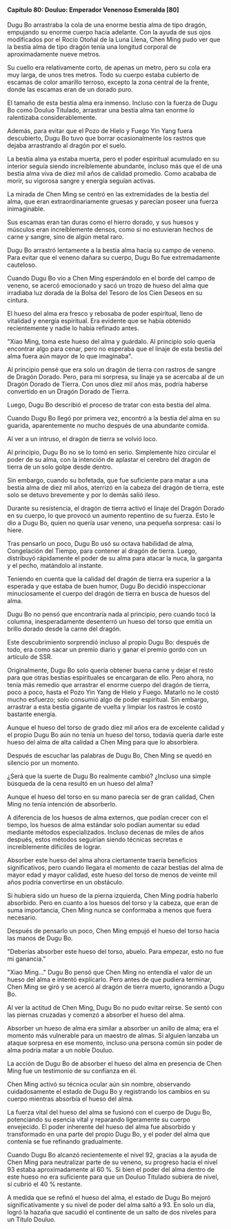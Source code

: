 
#### Capítulo 80: Douluo: Emperador Venenoso Esmeralda [80]

Dugu Bo arrastraba la cola de una enorme bestia alma de tipo dragón, empujando su enorme cuerpo hacia adelante. Con la ayuda de sus ojos modificados por el Rocío Otoñal de la Luna Llena, Chen Ming pudo ver que la bestia alma de tipo dragón tenía una longitud corporal de aproximadamente nueve metros.

Su cuello era relativamente corto, de apenas un metro, pero su cola era muy larga, de unos tres metros. Todo su cuerpo estaba cubierto de escamas de color amarillo terroso, excepto la zona central de la frente, donde las escamas eran de un dorado puro.

El tamaño de esta bestia alma era inmenso. Incluso con la fuerza de Dugu Bo como Douluo Titulado, arrastrar una bestia alma tan enorme lo ralentizaba considerablemente.

Además, para evitar que el Pozo de Hielo y Fuego Yin Yang fuera descubierto, Dugu Bo tuvo que borrar ocasionalmente los rastros que dejaba arrastrando al dragón por el suelo.

La bestia alma ya estaba muerta, pero el poder espiritual acumulado en su interior seguía siendo increíblemente abundante, incluso más que el de una bestia alma viva de diez mil años de calidad promedio. Como acababa de morir, su vigorosa sangre y energía seguían activas.

La mirada de Chen Ming se centró en las extremidades de la bestia del alma, que eran extraordinariamente gruesas y parecían poseer una fuerza inimaginable.

Sus escamas eran tan duras como el hierro dorado, y sus huesos y músculos eran increíblemente densos, como si no estuvieran hechos de carne y sangre, sino de algún metal raro.

Dugu Bo arrastró lentamente a la bestia alma hacia su campo de veneno. Para evitar que el veneno dañara su cuerpo, Dugu Bo fue extremadamente cauteloso.

Cuando Dugu Bo vio a Chen Ming esperándolo en el borde del campo de veneno, se acercó emocionado y sacó un trozo de hueso del alma que irradiaba luz dorada de la Bolsa del Tesoro de los Cien Deseos en su cintura.

El hueso del alma era fresco y rebosaba de poder espiritual, lleno de vitalidad y energía espiritual. Era evidente que se había obtenido recientemente y nadie lo había refinado antes.

"Xiao Ming, toma este hueso del alma y guárdalo. Al principio solo quería encontrar algo para cenar, pero no esperaba que el linaje de esta bestia del alma fuera aún mayor de lo que imaginaba".

Al principio pensé que era solo un dragón de tierra con rastros de sangre de Dragón Dorado. Pero, para mi sorpresa, su linaje ya se acercaba al de un Dragón Dorado de Tierra. Con unos diez mil años más, podría haberse convertido en un Dragón Dorado de Tierra.

Luego, Dugu Bo describió el proceso de tratar con esta bestia del alma.

Cuando Dugu Bo llegó por primera vez, encontró a la bestia del alma en su guarida, aparentemente no mucho después de una abundante comida.

Al ver a un intruso, el dragón de tierra se volvió loco.

Al principio, Dugu Bo no se lo tomó en serio. Simplemente hizo circular el poder de su alma, con la intención de aplastar el cerebro del dragón de tierra de un solo golpe desde dentro.

Sin embargo, cuando su bofetada, que fue suficiente para matar a una bestia alma de diez mil años, aterrizó en la cabeza del dragón de tierra, este solo se detuvo brevemente y por lo demás salió ileso.

Durante su resistencia, el dragón de tierra activó el linaje del Dragón Dorado en su cuerpo, lo que provocó un aumento repentino de su fuerza. Esto le dio a Dugu Bo, quien no quería usar veneno, una pequeña sorpresa: casi lo hiere.

Tras pensarlo un poco, Dugu Bo usó su octava habilidad de alma, Congelación del Tiempo, para contener al dragón de tierra. Luego, distribuyó rápidamente el poder de su alma para atacar la nuca, la garganta y el pecho, matándolo al instante.

Teniendo en cuenta que la calidad del dragón de tierra era superior a la esperada y que estaba de buen humor, Dugu Bo decidió inspeccionar minuciosamente el cuerpo del dragón de tierra en busca de huesos del alma.

Dugu Bo no pensó que encontraría nada al principio, pero cuando tocó la columna, inesperadamente desenterró un hueso del torso que emitía un brillo dorado desde la carne del dragón.

Este descubrimiento sorprendió incluso al propio Dugu Bo: después de todo, era como sacar un premio diario y ganar el premio gordo con un artículo de SSR.

Originalmente, Dugu Bo solo quería obtener buena carne y dejar el resto para que otras bestias espirituales se encargaran de ello. Pero ahora, no tenía más remedio que arrastrar el enorme cuerpo del dragón de tierra, poco a poco, hasta el Pozo Yin Yang de Hielo y Fuego. Matarlo no le costó mucho esfuerzo; solo consumió algo de poder espiritual. Sin embargo, arrastrar a esta bestia gigante de vuelta y limpiar los rastros le costó bastante energía.

Aunque el hueso del torso de grado diez mil años era de excelente calidad y el propio Dugu Bo aún no tenía un hueso del torso, todavía quería darle este hueso del alma de alta calidad a Chen Ming para que lo absorbiera.

Después de escuchar las palabras de Dugu Bo, Chen Ming se quedó en silencio por un momento.

¿Será que la suerte de Dugu Bo realmente cambió? ¿Incluso una simple búsqueda de la cena resultó en un hueso del alma?

Aunque el hueso del torso en su mano parecía ser de gran calidad, Chen Ming no tenía intención de absorberlo.

A diferencia de los huesos de alma externos, que podían crecer con el tiempo, los huesos de alma estándar solo podían aumentar su edad mediante métodos especializados. Incluso decenas de miles de años después, estos métodos seguirían siendo técnicas secretas e increíblemente difíciles de lograr.

Absorber este hueso del alma ahora ciertamente traería beneficios significativos, pero cuando llegara el momento de cazar bestias del alma de mayor edad y mayor calidad, este hueso del torso de menos de veinte mil años podría convertirse en un obstáculo.

Si hubiera sido un hueso de la pierna izquierda, Chen Ming podría haberlo absorbido. Pero en cuanto a los huesos del torso y la cabeza, que eran de suma importancia, Chen Ming nunca se conformaba a menos que fuera necesario.

Después de pensarlo un poco, Chen Ming empujó el hueso del torso hacia las manos de Dugu Bo.

"Deberías absorber este hueso del torso, abuelo. Para empezar, esto no fue mi ganancia."

"Xiao Ming..." Dugu Bo pensó que Chen Ming no entendía el valor de un hueso del alma e intentó explicarlo. Pero antes de que pudiera terminar, Chen Ming se giró y se acercó al dragón de tierra muerto, ignorando a Dugu Bo.

Al ver la actitud de Chen Ming, Dugu Bo no pudo evitar reírse. Se sentó con las piernas cruzadas y comenzó a absorber el hueso del alma.

Absorber un hueso de alma era similar a absorber un anillo de alma; era el momento más vulnerable para un maestro de almas. Si alguien lanzaba un ataque sorpresa en ese momento, incluso una persona común sin poder de alma podría matar a un noble Douluo.

La acción de Dugu Bo de absorber el hueso del alma en presencia de Chen Ming fue un testimonio de su confianza en él.

Chen Ming activó su técnica ocular aún sin nombre, observando cuidadosamente el estado de Dugu Bo y registrando los cambios en su cuerpo mientras absorbía el hueso del alma.

La fuerza vital del hueso del alma se fusionó con el cuerpo de Dugu Bo, potenciando su esencia vital y reparando ligeramente su cuerpo envejecido. El poder inherente del hueso del alma fue absorbido y transformado en una parte del propio Dugu Bo, y el poder del alma que contenía se fue refinando gradualmente.

Cuando Dugu Bo alcanzó recientemente el nivel 92, gracias a la ayuda de Chen Ming para neutralizar parte de su veneno, su progreso hacia el nivel 93 estaba aproximadamente al 60 %. Si bien el poder del alma dentro de este hueso no era suficiente para que un Douluo Titulado subiera de nivel, sí cubrió el 40 % restante.

A medida que se refinó el hueso del alma, el estado de Dugu Bo mejoró significativamente y su nivel de poder del alma saltó a 93. En solo un día, logró la hazaña que sacudió el continente de un salto de dos niveles para un Título Douluo.